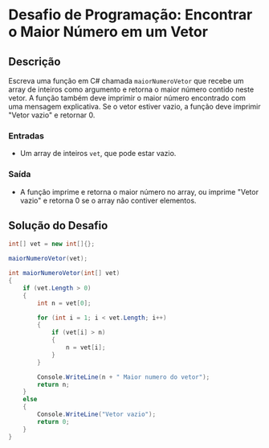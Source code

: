 # Desafio de Programação: Encontrar o Maior Número em um Vetor

## Descrição
Escreva uma função em C# chamada `maiorNumeroVetor` que recebe um array de inteiros como argumento e retorna o maior número contido neste vetor. A função também deve imprimir o maior número encontrado com uma mensagem explicativa. Se o vetor estiver vazio, a função deve imprimir "Vetor vazio" e retornar 0.

### Entradas
- Um array de inteiros `vet`, que pode estar vazio.

### Saída
- A função imprime e retorna o maior número no array, ou imprime "Vetor vazio" e retorna 0 se o array não contiver elementos.

## Solução do Desafio

```csharp
int[] vet = new int[]{};

maiorNumeroVetor(vet);

int maiorNumeroVetor(int[] vet)
{
	if (vet.Length > 0)
	{
		int n = vet[0];

		for (int i = 1; i < vet.Length; i++)
		{
			if (vet[i] > n)
			{
				n = vet[i];
			}
		}

		Console.WriteLine(n + " Maior numero do vetor");
		return n;
	}
	else
	{
		Console.WriteLine("Vetor vazio");
		return 0;
	}
}
